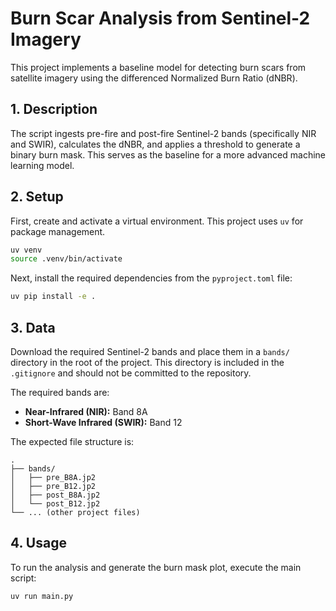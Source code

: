 # Burn Scar Analysis from Sentinel-2 Imagery

This project implements a baseline model for detecting burn scars from satellite imagery using the differenced Normalized Burn Ratio (dNBR).

## 1. Description

The script ingests pre-fire and post-fire Sentinel-2 bands (specifically NIR and SWIR), calculates the dNBR, and applies a threshold to generate a binary burn mask. This serves as the baseline for a more advanced machine learning model.

## 2. Setup

First, create and activate a virtual environment. This project uses `uv` for package management.

```bash
uv venv
source .venv/bin/activate
```

Next, install the required dependencies from the `pyproject.toml` file:

```bash
uv pip install -e .
```

## 3. Data

Download the required Sentinel-2 bands and place them in a `bands/` directory in the root of the project. This directory is included in the `.gitignore` and should not be committed to the repository.

The required bands are:

- **Near-Infrared (NIR):** Band 8A
- **Short-Wave Infrared (SWIR):** Band 12

The expected file structure is:

```
.
├── bands/
│   ├── pre_B8A.jp2
│   ├── pre_B12.jp2
│   ├── post_B8A.jp2
│   └── post_B12.jp2
└── ... (other project files)
```

## 4. Usage

To run the analysis and generate the burn mask plot, execute the main script:

```bash
uv run main.py
```
